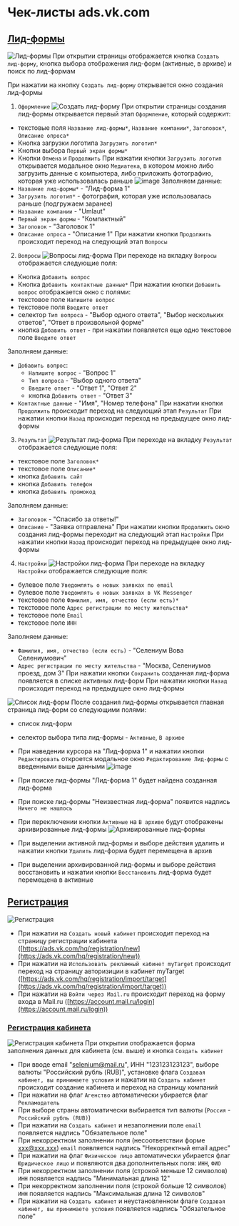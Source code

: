 # Чек-листы ads.vk.com

## [Лид-формы](https://ads.vk.com/hq/leadads/leadforms)

![Лид-формы](src/lead_form.png)
При открытии страницы отображается кнопка `Создать лид-форму`, кнопка выбора отображения лид-форм (активные, в архиве) и поиск по лид-формам
  
При нажатии на кнопку `Создать лид-форму` открывается окно создания лид-формы
1. `Оформление`
![Создать лид-форму](src/new_lead_form.png)
При открытии страницы создания лид-формы открывается первый этап `Оформление`, который содержит:
- текстовые поля `Название лид-формы*`, `Название компании*`, `Заголовок*`, `Описание опроса*`
- Кнопка загрузки логотипа `Загрузить логотип*`
- Кнопки выбора `Первый экран формы*`
- Кнопки `Отмена` и `Продолжить`
При нажатии кнопки `Загрузить логотип` открывается модальное окно `Медиатека`, в котором можно либо загрузить данные с компьютера, либо приложить фотографию, которая уже использовалась раньше
![image](https://github.com/StomaFedor/homework-3-spring-2024/assets/107150041/4db56392-967f-4a5d-a3a2-e079951f6f54)
Заполняем данные:
- `Название лид-формы*` - "Лид-форма 1"
- `Загрузить логотип*` - фотография, которая уже использовалась раньше (подгружаем заранее)
- `Название компании` - "Umlaut"
- `Первый экран формы` - "Компактный"
- `Заголовок` - "Заголовок 1"
- `Описание опроса` - "Описание 1"
При нажатии кнопки `Продолжить` происходит переход на следующий этап `Вопросы`
  
2. `Вопросы`
![Вопросы лид-форма](src/questions_lead_from.png)
При переходе на вкладку `Вопросы` отображается следующие поля:
- Кнопка `Добавить вопрос`
- Кнопка `Добавить контактные данные*`
При нажатии кнопки `Добавить вопрос` отображается окно с полями:
- текстовое поле `Напишите вопрос`
- текстовое поля `Введите ответ`
- селектор `Тип вопроса` - "Выбор одного ответа", "Выбор нескольких ответов", "Ответ в произвольной форме"
- кнопка `Добавить ответ` - при нажатии появляется еще одно текстовое поле `Введите ответ`
  
Заполняем данные:
- `Добавить вопрос`:
  - `Напишите вопрос` - "Вопрос 1"
  - `Тип вопроса` - "Выбор одного ответа"
  - `Введите ответ` - "Ответ 1", "Ответ 2"
  - кнопка `Добавить ответ` - "Ответ 3"
- `Контактные данные` - "Имя", "Номер телефона"
При нажатии кнопки `Продолжить` происходит переход на следующий этап `Результат`
При нажатии кнопки `Назад` происходит переход на предыдущее окно лид-формы
  
3. `Результат`
![Результат лид-форма](src/result_lead_form.png)
При переходе на вкладку `Результат` отображается следующие поля:
- текстовое поле `Заголовок*`
- текстовое поле `Описание*`
- кнопка `Добавить сайт`
- кнопка `Добавить телефон`
- кнопка `Добавить промокод`

Заполняем данные:
- `Заголовок` - "Спасибо за ответы!"
- `Описание` - "Заявка отправлена"
При нажатии кнопки `Продолжить` окно создания лид-формы переходит на следующий этап `Настройки`
При нажатии кнопки `Назад` происходит переход на предыдущее окно лид-формы
  
4. `Настройки`
![Настройки лид-форма](src/settings_lead_form.png)
При переходе на вкладку `Настройки` отображается следующие поля:
- булевое поле `Уведомлять о новых заявках по email`
- булевое поле `Уведомлять о новых заявках в VK Messenger`
- текстовое поле `Фамилия, имя, отчество (если есть)*`
- текстовое поле `Адрес регистрации по месту жительства*`
- текстовое поле `Email`
- текстовое поле `ИНН`

Заполняем данные:
- `Фамилия, имя, отчество (если есть)` - "Селениум Вова Селениумович"
- `Адрес регистрации по месту жительства` - "Москва, Селениумов проезд, дом 3"
При нажатии кнопки `Сохранить` созданная лид-форма появляется в списке активных лид-форм
При нажатии кнопки `Назад` происходит переход на предыдущее окно лид-формы
  
![Список лид-форм](src/lead_froms_list.png)
После создания лид-формы открывается главная страница лид-форм со следующими полями:
- список лид-форм
- селектор выбора типа лид-формы - `Активные`, `В архиве`
  
- При наведении курсора на "Лид-форма 1" и нажатии кнопки `Редактировать` откроется модальное окно `Редактирование Лид-формы` с введенными выше данными
![image](https://github.com/StomaFedor/homework-3-spring-2024/assets/107150041/7e4b5475-e787-4a7e-9751-88968e16e351)
- При поиске лид-формы "Лид-форма 1" будет найдена созданная лид-форма
- При поиске лид-формы "Неизвестная лид-форма" появится надпись `Ничего не нашлось`
- При переключении кнопки `Активные` на `В архиве` будут отображены архивированные лид-формы
![Архивированные лид-формы](src/archive_lead_forms.png)
- При выделении активной лид-формы и выборе действия удалить и нажатии кнопки `Удалить` лид-форма будет перемещена в архив
- При выделении архивированной лид-формы и выборе действия восстановить и нажатии кнопки `Восстановить` лид-форма будет перемещена в активные

## [Регистрация](https://ads.vk.com/hq/registration)

![Регистрация](src/registration.png)

- При нажатии на `Создать новый кабинет` происходит переход на страницу регистрации кабинета ([https://ads.vk.com/hq/registration/new](https://ads.vk.com/hq/registration/new))
- При нажатии на `Использовать рекламный кабинет myTarget` происходит переход на страницу авторизиции в кабинет myTarget ([https://ads.vk.com/hq/registration/import/target](https://ads.vk.com/hq/registration/import/target))
- При нажатии на `Войти через Mail.ru` происходит переход на форму входа в Mail.ru ([https://account.mail.ru/login](https://account.mail.ru/login))

### [Регистрация кабинета](https://ads.vk.com/hq/registration/new)

![Регистрация кабинета](src/registration_office.png)
При открытии отображается форма заполнения данных для кабинета (см. выше) и кнопка `Создать кабинет`

- При вводе email "selenium@mail.ru", ИНН "123123123123", выборе валюты "Российский рубль (RUB)", установке флага `Создавая кабинет, вы принимаете условия` и нажатии на `Создать кабинет` происходит создание кабинета и переход на страницу компаний
- При нажатии на флаг `Агенство` автоматически убирается флаг `Рекламодатель`
- При выборе страны автоматически выбирается тип валюты (`Россия` - `Российский рубль (RUB)`)
- При нажатии на `Создать кабинет` и незаполнении поле `email` появляется надпись "Обязательное поле"
- При некорректном заполнении поля (несоответствии форме xxx@xxx.xxx) `email` появляется надпись "Некорректный email адрес"
- При нажатии на флаг `Физическое лицо` автоматически убирается флаг `Юридическое лицо` и появляются два дополнительных поля: `ИНН`, `ФИО`
- При некорректном заполнении поля (строкой меньше 12 символов) `ИНН`  появляется надпись "Минимальная длина 12"
- При некорректном заполнении поля (строкой больше 12 символов) `ИНН` появляется надпись "Максимальная длина 12 символов"
- При нажатии на `Создать кабинет` и неустановленном флаге `Создавая кабинет, вы принимаете условия` появляется надпись "Обязательное поле"
